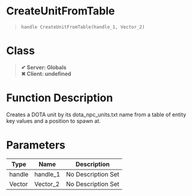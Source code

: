 # CreateUnitFromTable
> `handle CreateUnitFromTable(handle_1, Vector_2)`
# Class
> __✔ Server: Globals__  
> __✖ Client: undefined__  
# Function Description
Creates a DOTA unit by its dota_npc_units.txt name from a table of entity key values and a position to spawn at.
# Parameters
Type|Name|Description
--|--|--
handle|handle_1|No Description Set
Vector|Vector_2|No Description Set
